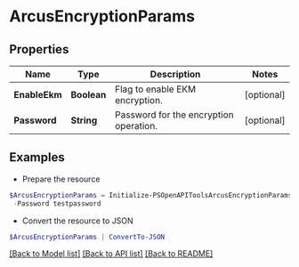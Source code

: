 # ArcusEncryptionParams
## Properties

Name | Type | Description | Notes
------------ | ------------- | ------------- | -------------
**EnableEkm** | **Boolean** | Flag to enable EKM encryption. | [optional] 
**Password** | **String** | Password for the encryption operation. | [optional] 

## Examples

- Prepare the resource
```powershell
$ArcusEncryptionParams = Initialize-PSOpenAPIToolsArcusEncryptionParams  -EnableEkm true `
 -Password testpassword
```

- Convert the resource to JSON
```powershell
$ArcusEncryptionParams | ConvertTo-JSON
```

[[Back to Model list]](../README.md#documentation-for-models) [[Back to API list]](../README.md#documentation-for-api-endpoints) [[Back to README]](../README.md)

